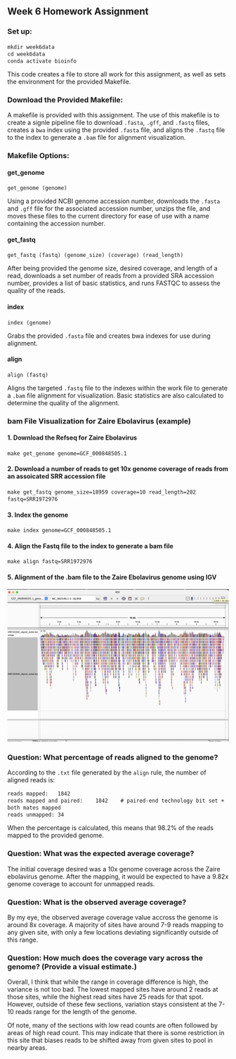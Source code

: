 ## Week 6 Homework Assignment

### Set up:
```
mkdir week6data
cd week6data
conda activate bioinfo
```
This code creates a file to store all work for this assignment, as well as sets the environment for the provided Makefile.

### Download the Provided Makefile:
A makefile is provided with this assignment. The use of this makefile is to create a signle pipeline file to download ```.fasta```, ```.gff```, and ```.fastq``` files, creates a ```bwa``` index using the provided ```.fasta``` file, and aligns the ```.fastq``` file to the index to generate a ```.bam``` file for alignment visualization.


### Makefile Options:

#### get_genome
```
get_genome (genome)
```
Using a provided NCBI genome accession number, downloads the ```.fasta``` and ```.gff``` file for the associated accession number, unzips the file, and moves these files to the current directory for ease of use with a name containing the accession number.

#### get_fastq
```
get_fastq (fastq) (genome_size) (coverage) (read_length)
```
After being provided the genome size, desired coverage, and length of a read, downloads a set number of reads from a provided SRA accession number, provides a list of basic statistics, and runs FASTQC to assess the quality of the reads.

#### index
```
index (genome)
```
Grabs the provided ```.fasta``` file and creates bwa indexes for use during alignment.

#### align
```
align (fastq)
```
Aligns the targeted ```.fastq``` file to the indexes within the work file to generate a ```.bam``` file alignment for visualization. Basic statistics are also calculated to determine the quality of the alignment.


### bam File Visualization for Zaire Ebolavirus (example)

#### 1. Download the Refseq for Zaire Ebolavirus
```
make get_genome genome=GCF_000848505.1
```

#### 2. Download a number of reads to get 10x genome coverage of reads from an assoicated SRR accession file
```
make get_fastq genome_size=18959 coverage=10 read_length=202 fastq=SRR1972976
```

#### 3. Index the genome
```
make index genome=GCF_000848505.1
```

#### 4. Align the Fastq file to the index to generate a bam file
```
make align fastq=SRR1972976
```

#### 5. Alignment of the .bam file to the Zaire Ebolavirus genome using IGV

![Zaire Ebolavirus IGV Alignment Overview](https://github.com/coledcaron/BMMB852Work/blob/main/Week_6/bam_igv_alignment.jpg)


### Question: What percentage of reads aligned to the genome?

According to the ```.txt``` file generated by the ```align``` rule, the number of aligned reads is:
```
reads mapped:	1842
reads mapped and paired:	1842	# paired-end technology bit set + both mates mapped
reads unmapped:	34
```
When the percentage is calculated, this means that 98.2% of the reads mapped to the provided genome.

### Question: What was the expected average coverage?

The initial coverage desired was a 10x genome coverage across the Zaire ebolavirus genome. After the mapping, it would be expected to have a 9.82x genome coverage to account for unmapped reads.

### Question: What is the observed average coverage?

By my eye, the observed average coverage value accross the genome is around 8x coverage. A majority of sites have around 7-9 reads mapping to any given site, with only a few locations deviating significantly outside of this range.

### Question: How much does the coverage vary across the genome? (Provide a visual estimate.)

Overall, I think that while the range in coverage difference is high, the variance is not too bad. The lowest mapped sites have around 2 reads at those sites, while the highest read sites have 25 reads for that spot. However, outside of these few sections, variation stays consistent at the 7-10 reads range for the length of the genome.

Of note, many of the sections with low read counts are often followed by areas of high read count. This may indicate that there is some restriction in this site that biases reads to be shifted away from given sites to pool in nearby areas.
